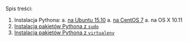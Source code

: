 Spis treści:

1. Instalacja Pythona:
	a. [na Ubuntu 15.10](instalacja-pythona/ubuntu-15.10.md)
	a. [na CentOS 7](instalacja-pythona/centos-7.md)
	a. na OS X 10.11
1. [Instalacja pakietów Pythona z `sudo`](instalacja-pakietow-pythona-z-sudo.md)
1. [Instalacja pakietów Pythona z `virtualenv`](instalacja-pakietow-pythona-z-virtualenv.md)
